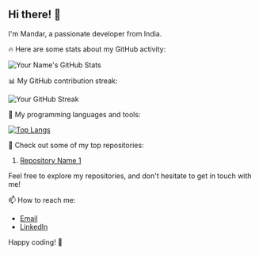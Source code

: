 ## Hi there! 👋

I'm Mandar, a passionate developer from India. 

🔥 Here are some stats about my GitHub activity:

![Your Name's GitHub Stats](https://github-readme-stats.vercel.app/api?username=123mandar&show_icons=true&count_private=true&theme=dark)

📊 My GitHub contribution streak:

![Your GitHub Streak](https://github-readme-streak-stats.herokuapp.com/?user=123mandar&theme=dark)

💼 My programming languages and tools:

[![Top Langs](https://github-readme-stats.vercel.app/api/top-langs/?username=123mandar&layout=compact&theme=dark)](https://github.com/123mandar)

🌟 Check out some of my top repositories:

1. [Repository Name 1]([https://github.com/123man/repo1](https://github.com/123mandar/Event-Management.git))


Feel free to explore my repositories, and don't hesitate to get in touch with me!

📫 How to reach me:

- [Email](mandardhage2201@gmail.com)
- [LinkedIn](https://www.linkedin.com/in/mandar-dhage-51892620b/)

Happy coding! 🚀

